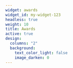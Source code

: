 ```yaml
---
widget: awards
widget_id: my-widget-123
headless: true
weight: 10
title: Awards
active: true
design:
  columns: "2"
  background:
    text_color_light: false
    image_darken: 0
---
```

